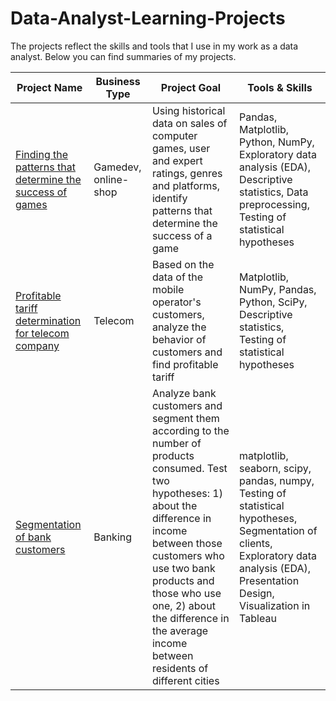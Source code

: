 # Data-Analyst-Learning-Projects
The projects reflect the skills and tools that I use in my work as a data analyst.
Below you can find summaries of my projects.

Project Name | Business Type | Project Goal | Tools & Skills |
------------ | ------------- | ------------ | -------------- |
[Finding the patterns that determine the success of games](https://github.com/SvetlanaShk/Data-Analyst-Learning-Projects/tree/main/Finding%20the%20patterns%20that%20determine%20the%20success%20of%20games) | Gamedev, online-shop |  Using historical data on sales of computer games, user and expert ratings, genres and platforms, identify patterns that determine the success of a game | Pandas, Matplotlib, Python, NumPy, Exploratory data analysis (EDA), Descriptive statistics, Data preprocessing, Testing of statistical hypotheses |
[Profitable tariff determination for telecom company](https://github.com/SvetlanaShk/Data-Analyst-Learning-Projects/tree/main/Profitable%20tariff%20determination%20for%20telecom%20company) | Telecom | Based on the data of the mobile operator's customers, analyze the behavior of customers and find profitable tariff | Matplotlib, NumPy, Pandas, Python, SciPy, Descriptive statistics, Testing of statistical hypotheses |
[Segmentation of bank customers](https://github.com/SvetlanaShk/Data-Analyst-Learning-Projects/tree/main/Segmentation%20of%20bank%20customers) | Banking | Analyze bank customers and segment them according to the number of products consumed. Test two hypotheses: 1) about the difference in income between those customers who use two bank products and those who use one, 2) about the difference in the average income between residents of different cities | matplotlib, seaborn, scipy, pandas, numpy, Testing of statistical hypotheses, Segmentation of clients, Exploratory data analysis (EDA), Presentation Design, Visualization in Tableau
